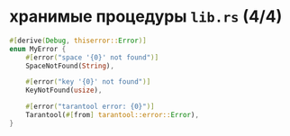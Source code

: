 
# хранимые процедуры                  `lib.rs` (4/4)
```rust
#[derive(Debug, thiserror::Error)]
enum MyError {
    #[error("space '{0}' not found")]
    SpaceNotFound(String),

    #[error("key '{0}' not found")]
    KeyNotFound(usize),

    #[error("tarantool error: {0}")]
    Tarantool(#[from] tarantool::error::Error),
}
```



















